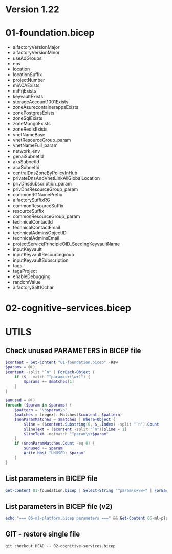 # Version 1.22

# 01-foundation.bicep
- aifactoryVersionMajor
- aifactoryVersionMinor
- useAdGroups
- env
- location
- locationSuffix
- projectNumber
- miACAExists
- miPrjExists
- keyvaultExists
- storageAccount1001Exists
- zoneAzurecontainerappsExists
- zonePostgresExists
- zoneSqlExists
- zoneMongoExists
- zoneRedisExists
- vnetNameBase
- vnetResourceGroup_param
- vnetNameFull_param
- network_env
- genaiSubnetId
- aksSubnetId
- acaSubnetId
- centralDnsZoneByPolicyInHub
- privateDnsAndVnetLinkAllGlobalLocation
- privDnsSubscription_param
- privDnsResourceGroup_param
- commonRGNamePrefix
- aifactorySuffixRG
- commonResourceSuffix
- resourceSuffix
- commonResourceGroup_param
- technicalContactId
- technicalContactEmail
- technicalAdminsObjectID
- technicalAdminsEmail
- projectServicePrincipleOID_SeedingKeyvaultName
- inputKeyvault
- inputKeyvaultResourcegroup
- inputKeyvaultSubscription
- tags
- tagsProject
- enableDebugging
- randomValue
- aifactorySalt10char

# 02-cognitive-services.bicep

# UTILS

## Check unused PARAMETERS in BICEP file

```powershell
$content = Get-Content "01-foundation.bicep" -Raw
$params = @()
$content -split "`n" | ForEach-Object {
    if ($_ -match "^param\s+(\w+)") {
        $params += $matches[1]
    }
}

$unused = @()
foreach ($param in $params) {
    $pattern = "\b$param\b"
    $matches = [regex]::Matches($content, $pattern)
    $nonParamMatches = $matches | Where-Object { 
        $line = ($content.Substring(0, $_.Index) -split "`n").Count
        $lineText = ($content -split "`n")[$line - 1]
        $lineText -notmatch "^param\s+$param"
    }
    if ($nonParamMatches.Count -eq 0) {
        $unused += $param
        Write-Host "UNUSED: $param"
    }
}

```

## List parameters in BICEP file
```powershell
Get-Content 01-foundation.bicep | Select-String "^param\s+\w+" | ForEach-Object { ($_ -split "\s+")[1] }
```

## List parameters in BICEP file (v2)
```powershell
echo "=== 06-ml-platform.bicep parameters ===" && Get-Content 06-ml-platform.bicep | Select-String "^param\s+\w+" | ForEach-Object { ($_ -split "\s+")[1] }
```

## GIT - restore single file
```
git checkout HEAD -- 02-cognitive-services.bicep
```